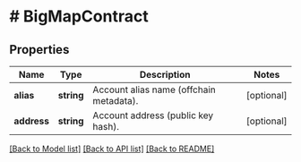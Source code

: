 # # BigMapContract

## Properties

Name | Type | Description | Notes
------------ | ------------- | ------------- | -------------
**alias** | **string** | Account alias name (offchain metadata). | [optional]
**address** | **string** | Account address (public key hash). | [optional]

[[Back to Model list]](../../README.md#models) [[Back to API list]](../../README.md#endpoints) [[Back to README]](../../README.md)
